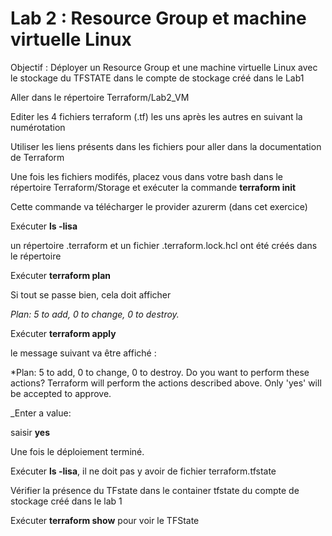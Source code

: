 # Lab 2 : Resource Group et machine virtuelle Linux

Objectif : Déployer un Resource Group et une machine virtuelle Linux avec le stockage du TFSTATE dans le compte de stockage créé dans le Lab1

Aller dans le répertoire Terraform/Lab2_VM

Editer les 4 fichiers terraform (.tf) les uns après les autres en suivant la numérotation

Utiliser les liens présents dans les fichiers pour aller dans la documentation de Terraform

Une fois les fichiers modifés, placez vous dans votre bash dans le répertoire Terraform/Storage et exécuter la commande **terraform init** 

Cette commande va télécharger le provider azurerm (dans cet exercice)

Exécuter **ls -lisa**

un répertoire .terraform et un fichier .terraform.lock.hcl ont été créés dans le répertoire

Exécuter **terraform plan**

Si tout se passe bien, cela doit afficher

_Plan: 5 to add, 0 to change, 0 to destroy._ 

Exécuter **terraform apply** 

le message suivant va être affiché :

*Plan: 5 to add, 0 to change, 0 to destroy.
 Do you want to perform these actions?
  Terraform will perform the actions described above.
  Only 'yes' will be accepted to approve.

  _Enter a value:

  saisir **yes**

  Une fois le déploiement terminé. 

  Exécuter **ls -lisa**, il ne doit pas y avoir de fichier terraform.tfstate
  
  Vérifier la présence du TFstate dans le container tfstate du compte de stockage créé dans le lab 1

  Exécuter **terraform show** pour voir le TFState
  
